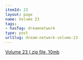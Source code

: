 ```yaml
---
itemId: 23
layout: page
name: Volume 23
tags:
- hasTag: dreamnetwork
type: post
urlSlug: dream-network-volume-23
---
```

<a href="files/Volume_23.zip" download>Volume 23 (.zip file, 10mb</a>